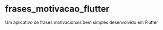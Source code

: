 # frases_motivacao_flutter
 Um aplicativo de frases motivacionais bem simples desenvolvido em Flutter
